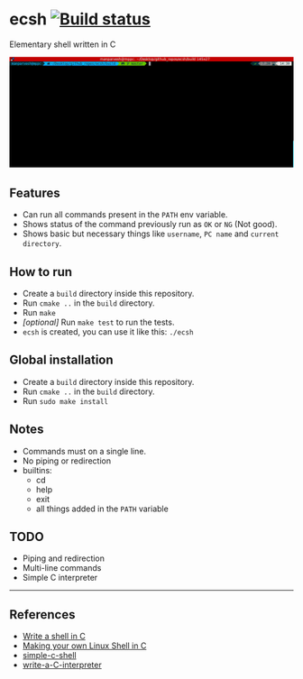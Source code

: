 # ecsh [![Build status](https://travis-ci.com/manparvesh/ecsh.svg?token=PLTqe9xbTbHzLpzsUbc5&branch=master)](https://travis-ci.com/manparvesh/ecsh)

Elementary shell written in C

![Demo](screencasts/demo1.gif)

## Features

- Can run all commands present in the `PATH` env variable.
- Shows status of the command previously run as `OK` or `NG` (Not good).
- Shows basic but necessary things like `username`, `PC name` and `current directory`.

## How to run

- Create a `build` directory inside this repository.
- Run `cmake ..` in the `build` directory.
- Run `make`
- *[optional]* Run `make test` to run the tests.
- `ecsh` is created, you can use it like this: `./ecsh`

## Global installation

- Create a `build` directory inside this repository.
- Run `cmake ..` in the `build` directory.
- Run `sudo make install`

## Notes

- Commands must on a single line.
- No piping or redirection
- builtins:
  - cd
  - help
  - exit
  - all things added in the `PATH` variable

## TODO

- Piping and redirection
- Multi-line commands
- Simple C interpreter

---

## References

- [Write a shell in C](https://brennan.io/2015/01/16/write-a-shell-in-c/)
- [Making your own Linux Shell in C](https://www.geeksforgeeks.org/making-linux-shell-c/)
- [simple-c-shell](https://github.com/jmreyes/simple-c-shell)
- [write-a-C-interpreter](https://github.com/lotabout/write-a-C-interpreter)
